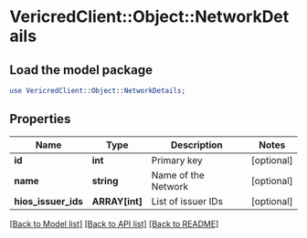 # VericredClient::Object::NetworkDetails

## Load the model package
```perl
use VericredClient::Object::NetworkDetails;
```

## Properties
Name | Type | Description | Notes
------------ | ------------- | ------------- | -------------
**id** | **int** | Primary key | [optional] 
**name** | **string** | Name of the Network | [optional] 
**hios_issuer_ids** | **ARRAY[int]** | List of issuer IDs | [optional] 

[[Back to Model list]](../README.md#documentation-for-models) [[Back to API list]](../README.md#documentation-for-api-endpoints) [[Back to README]](../README.md)


